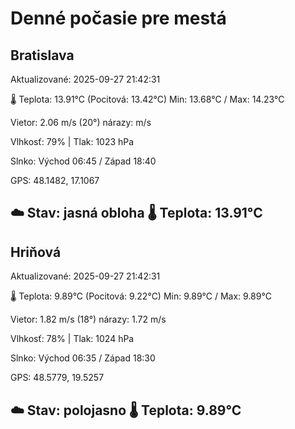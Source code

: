 ﻿# Denné počasie pre mestá

## Bratislava
Aktualizované: 2025-09-27 21:42:31

🌡️ Teplota: 13.91°C 
(Pocitová: 13.42°C)
Min: 13.68°C / Max: 14.23°C

Vietor: 2.06 m/s    (20°) 
nárazy:  m/s

Vlhkosť: 79% | Tlak: 1023 hPa

Slnko: Východ 06:45 / Západ 18:40

GPS: 48.1482, 17.1067

☁️ Stav: jasná obloha        🌡️ Teplota: 13.91°C
---

## Hriňová
Aktualizované: 2025-09-27 21:42:31

🌡️ Teplota: 9.89°C 
(Pocitová: 9.22°C)
Min: 9.89°C / Max: 9.89°C

Vietor: 1.82 m/s (18°)
nárazy: 1.72 m/s

Vlhkosť: 78% | Tlak: 1024 hPa

Slnko: Východ 06:35 / Západ 18:30

GPS: 48.5779, 19.5257

☁️ Stav: polojasno        🌡️ Teplota: 9.89°C
---
